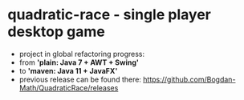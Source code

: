 # quadratic-race - single player desktop game

- project in global refactoring progress:
- from <b>'plain: Java 7 + AWT + Swing'</b> 
- to <b>'maven: Java 11 + JavaFX'</b>
- previous release can be found there: https://github.com/Bogdan-Math/QuadraticRace/releases